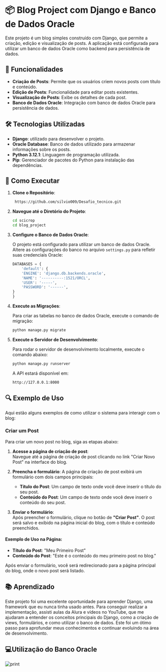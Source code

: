# 📦 Blog Project com Django e Banco de Dados Oracle

Este projeto é um blog simples construído com Django, que permite a criação, edição e visualização de posts. A aplicação está configurada para utilizar um banco de dados Oracle como backend para persistência de dados.

## 🚀 Funcionalidades

- **Criação de Posts**: Permite que os usuários criem novos posts com título e conteúdo.
- **Edição de Posts**: Funcionalidade para editar posts existentes.
- **Visualização de Posts**: Exibe os detalhes de cada post.
- **Banco de Dados Oracle**: Integração com banco de dados Oracle para persistência de dados.


## 🛠️ Tecnologias Utilizadas

- **Django**: utilizado para desenvolver o projeto.
- **Oracle Database**: Banco de dados utilizado para armazenar informações sobre os posts.
- **Python 3.12.1**: Linguagem de programação utilizada.
- **Pip**: Gerenciador de pacotes do Python para instalação das dependências.
  
## 📝 Como Executar

1. **Clone o Repositório**:

    ```bash
     https://github.com/silvio009/Desafio_tecnico.git
    ```

2. **Navegue até o Diretório do Projeto**:

    ```bash
    cd scicrop
    cd blog_project
    ```

3. **Configure o Banco de Dados Oracle**:

    O projeto está configurado para utilizar um banco de dados Oracle. Altere as configurações do banco no arquivo `settings.py` para refletir suas credenciais Oracle:

    ```python
    DATABASES = {
        'default': {
        'ENGINE': 'django.db.backends.oracle',
        'NAME': '----------:1521/ORCL',  
        'USER': '-----',
        'PASSWORD': '------',
    }
    }
    ```

4. **Execute as Migrações**:

    Para criar as tabelas no banco de dados Oracle, execute o comando de migração:

    ```bash
    python manage.py migrate
    ```

5. **Execute o Servidor de Desenvolvimento**:

    Para rodar o servidor de desenvolvimento localmente, execute o comando abaixo:

    ```bash
    python manage.py runserver
    ```

    A API estará disponível em:

    ```http
    http://127.0.0.1:8000
    ```

## 🔍 Exemplo de Uso

Aqui estão alguns exemplos de como utilizar o sistema para interagir com o blog:

### Criar um Post

Para criar um novo post no blog, siga as etapas abaixo:

1. **Acesse a página de criação de post**:  
   Navegue até a página de criação de post clicando no link "Criar Novo Post" na interface do blog.

2. **Preencha o formulário**:
   A página de criação de post exibirá um formulário com dois campos principais:
   - **Título do Post**: Um campo de texto onde você deve inserir o título do seu post.
   - **Conteúdo do Post**: Um campo de texto onde você deve inserir o conteúdo do seu post.

3. **Enviar o formulário**:  
   Após preencher o formulário, clique no botão de **"Criar Post"**. O post será salvo e exibido na página inicial do blog, com o título e conteúdo preenchidos.

#### Exemplo de Uso na Página:

- **Título do Post**: "Meu Primeiro Post"
- **Conteúdo do Post**: "Este é o conteúdo do meu primeiro post no blog."

Após enviar o formulário, você será redirecionado para a página principal do blog, onde o novo post será listado.



## 📚 Aprendizado

Este projeto foi uma excelente oportunidade para aprender Django, uma framework que eu nunca tinha usado antes. Para conseguir realizar a implementação, assisti aulas da Alura e vídeos no YouTube, que me ajudaram a entender os conceitos principais do Django, como a criação de views, formulários, e como utilizar o banco de dados. Este foi um ótimo passo para aprofundar meus conhecimentos e continuar evoluindo na área de desenvolvimento.


##  💻Utilização do Banco Oracle
![print](https://github.com/user-attachments/assets/7343aa60-1a42-43bd-a050-b9e75772f612)


